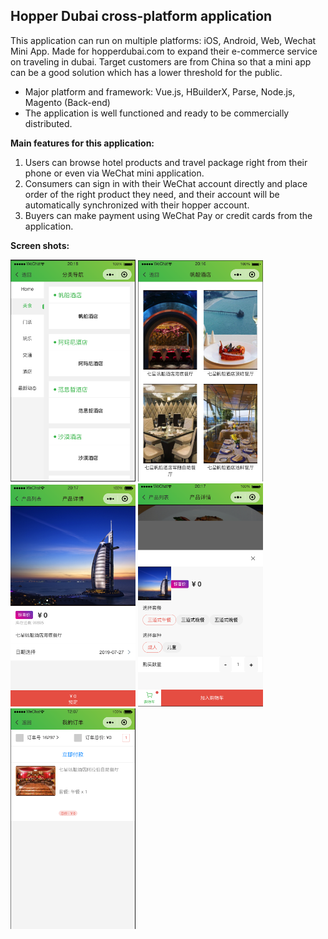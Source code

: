 ## Hopper Dubai cross-platform application

This application can run on multiple platforms: iOS, Android, Web, Wechat Mini App. Made for hopperdubai.com to expand their e-commerce service on traveling in dubai. Target customers are from China so that a mini app can be a good solution which has a lower threshold for the public.


* Major platform and framework: Vue.js, HBuilderX, Parse, Node.js, Magento (Back-end)
* The application is well functioned and ready to be commercially distributed.

**Main features for this application:**
1. Users can browse hotel products and travel package right from their phone or even via WeChat mini application.
2. Consumers can sign in with their WeChat account directly and place order of the right product they need, and their account will be automatically synchronized with their hopper account.
3. Buyers can make payment using WeChat Pay or credit cards from the application.

**Screen shots:**

<img src="https://github.com/HenryJiang97/HopperDubai/blob/master/Screenshots/Screen%20Shot%202019-07-27%20at%208.18.53%20PM.png" alt="drawing" width="200"/> <img src="https://github.com/HenryJiang97/HopperDubai/blob/master/Screenshots/Screen%20Shot%202019-07-27%20at%208.16.49%20PM.png" alt="drawing" width="200"/> <img src="https://github.com/HenryJiang97/HopperDubai/blob/master/Screenshots/Screen%20Shot%202019-07-27%20at%208.17.28%20PM.png" alt="drawing" width="200"/> <img src="https://github.com/HenryJiang97/HopperDubai/blob/master/Screenshots/Screen%20Shot%202019-07-27%20at%208.17.48%20PM.png" alt="drawing" width="200"/> <img src="https://github.com/HenryJiang97/HopperDubai/blob/master/Screenshots/Screen%20Shot%202019-08-08%20at%2012.07.55%20PM.png" alt="drawing" width="200"/> 